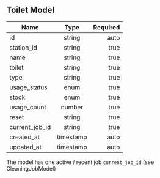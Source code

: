 ## Toilet Model
| Name            | Type          | Required |
| --------------- |:-------------:| --------:|
| id              | string        |     auto |
| station_id      | string        |     true |
| name            | string        |     true |
| toilet          | string        |     true |
| type            | string        |     true |
| usage_status    | enum          |     true | free, occupied
| stock           | enum          |     true | normal, warning, refill
| usage_count     | number        |     true |
| reset           | string        |     true |
| current_job_id  | string        |     true | 
| created_at      | timestamp     |     auto |
| updated_at      | timestamp     |     auto |

The model has one active / recent job `current_job_id` (see CleaningJobModel)
